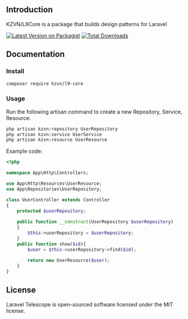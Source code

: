 ## Introduction

KZVN/L9Core is a package that builds design patterns for Laravel

[![Latest Version on Packagist](https://img.shields.io/packagist/v/kzvn/l9-core.svg?style=flat-square)](https://packagist.org/packages/kzvn/l9-core)
[![Total Downloads](https://img.shields.io/packagist/dt/kzvn/l9-core.svg?style=flat-square)](https://packagist.org/packages/kzvn/l9-core)

## Documentation

### Install
```bash
composer require kzvn/l9-core
```

### Usage

Run the following artisan command to create a new Repository, Service, Resource:
```bash
php artisan kzvn:repository UserRepository
php artisan kzvn:service UserService
php artisan kzvn:resource UserResource
```

Example code: 
```php
<?php

namespace App\Http\Controllers;

use App\Http\Resources\UserResource;
use App\Repositories\UserRepository;

class UserController extends Controller
{
    protected $userRepository;
    
    public function __construct(UserRepository $userRepository)
    {
        $this->userRepository = $userRepository;
    }
    public function show($id){
        $user = $this->userRepository->find($id);
        
        return new UserResource($user);
    }
}

```
## License

Laravel Telescope is open-sourced software licensed under the MIT license.
